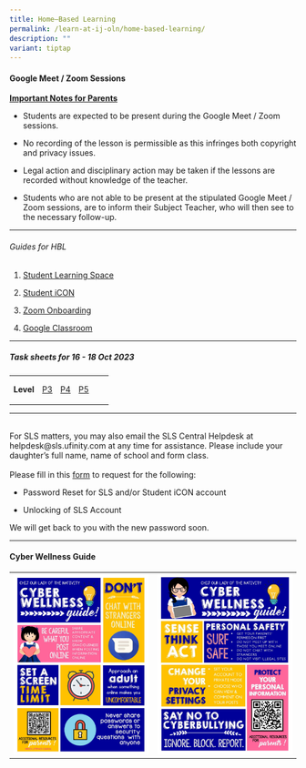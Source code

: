 ```yaml
---
title: Home–Based Learning
permalink: /learn-at-ij-oln/home-based-learning/
description: ""
variant: tiptap
---
```

<h4><strong>Google Meet / Zoom Sessions</strong></h4><p><strong><u>Important Notes for Parents</u></strong></p><ul data-tight="true" class="tight"><li><p>Students are expected to be present during the Google Meet / Zoom sessions.</p></li><li><p>No recording of the lesson is permissible as this infringes both copyright and privacy issues.</p></li><li><p>Legal action and disciplinary action may be taken if the lessons are recorded without knowledge of the teacher.</p></li><li><p>Students who are not able to be present at the stipulated Google Meet / Zoom sessions, are to inform their Subject Teacher, who will then see to the necessary follow-up.</p></li></ul><hr><h6>Guides for HBL</h6><ol data-tight="true" class="tight"><li><p><a href="/files/Guides/STUDENT LEARNING SPACE.pdf" rel="noopener" target="_blank">Student Learning Space</a></p></li><li><p><a href="/files/Guides/STUDENT ICON.pdf" rel="noopener" target="_blank">Student iCON</a></p></li><li><p><a href="/files/Guides/ZOOM ONBOARDING GUIDE.pdf" rel="noopener" target="_blank">Zoom Onboarding</a></p></li><li><p><a href="/files/Guides/GOOGLE CLASSROOM.pdf" rel="noopener" target="_blank">Google Classroom</a></p></li></ol><hr><h5>Task sheets for 16 - 18 Oct 2023</h5><table><tbody><tr><td rowspan="1" colspan="1"><p><strong>Level</strong></p></td><td rowspan="1" colspan="1"><p><a href="/files/TaskSheetsOct/primary 3 task sheet.pdf" rel="noopener" target="_blank">P3</a></p></td><td rowspan="1" colspan="1"><p><a href="/files/TaskSheetsOct/primary 4 task sheet.pdf" rel="noopener" target="_blank">P4</a></p></td><td rowspan="1" colspan="1"><p><a href="/files/TaskSheetsOct/primary 5 task sheet.pdf" rel="noopener" target="_blank">P5</a></p></td><td rowspan="1" colspan="1"><p></p></td><td rowspan="1" colspan="1"><p></p></td></tr></tbody></table><hr><p><br>For SLS matters, you may also email the SLS Central Helpdesk at helpdesk@sls.ufinity.com at any time for assistance. Please include your daughter’s full name, name of school and form class. <br><br>Please fill in this&nbsp;<a href="https://go.gov.sg/chijolnpasswordreset" rel="noopener" target="_blank">form</a>&nbsp;to request for the following:</p><ul data-tight="true" class="tight"><li><p>Password Reset for SLS and/or Student iCON account</p></li><li><p>Unlocking of SLS Account</p></li></ul><p>We will get back to you with the new password soon.</p><hr><h4><strong>Cyber Wellness Guide</strong></h4><table><tbody><tr><td rowspan="1" colspan="1"><div class="isomer-image-wrapper"><img style="width: 100%" height="auto" width="100%" src="/images/home2.jpg"></div></td><td rowspan="1" colspan="1"><div class="isomer-image-wrapper"><img style="width: 100%" height="auto" width="100%" src="/images/home3.jpg"></div></td></tr></tbody></table><p></p>